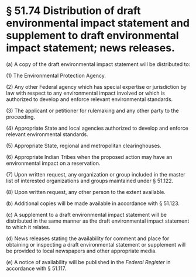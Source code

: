 # § 51.74   Distribution of draft environmental impact statement and supplement to draft environmental impact statement; news releases.

(a) A copy of the draft environmental impact statement will be distributed to:


(1) The Environmental Protection Agency.


(2) Any other Federal agency which has special expertise or jurisdiction by law with respect to any environmental impact involved or which is authorized to develop and enforce relevant environmental standards.


(3) The applicant or petitioner for rulemaking and any other party to the proceeding.


(4) Appropriate State and local agencies authorized to develop and enforce relevant environmental standards.


(5) Appropriate State, regional and metropolitan clearinghouses.


(6) Appropriate Indian Tribes when the proposed action may have an environmental impact on a reservation.


(7) Upon written request, any organization or group included in the master list of interested organizations and groups maintained under § 51.122.


(8) Upon written request, any other person to the extent available.


(b) Additional copies will be made available in accordance with § 51.123.


(c) A supplement to a draft environmental impact statement will be distributed in the same manner as the draft environmental impact statement to which it relates.


(d) News releases stating the availability for comment and place for obtaining or inspecting a draft environmental statement or supplement will be provided to local newspapers and other appropriate media.


(e) A notice of availability will be published in the _Federal Register_ in accordance with § 51.117.




